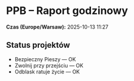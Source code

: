 # PPB – Raport godzinowy
**Czas (Europe/Warsaw):** 2025-10-13 11:27

## Status projektów
- Bezpieczny Pieszy — OK
- Zwolnij przy przejściu — OK
- Odblask ratuje życie — OK

